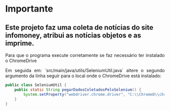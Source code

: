 # Importante
## Este projeto faz uma coleta de notícias do site infomoney, atribui as notícias objetos e as imprime.

<p align="justify"> Para que o programa execute corretamente se faz necessário ter instalado o ChromeDrive </p>

<p align="justify">Em seguida em: `src/main/java/utils/SeleniumUtil.java` altere o segundo argumento da linha seguir para o local onde o ChromeDrive está instalado:

```java
public class SeleniumUtil {
    public static String pegarDadosColetadosPeloSelenium() {
        System.setProperty("webdriver.chrome.driver", "C:\\ChromeD\\chromedriver.exe");
    }
}

```


